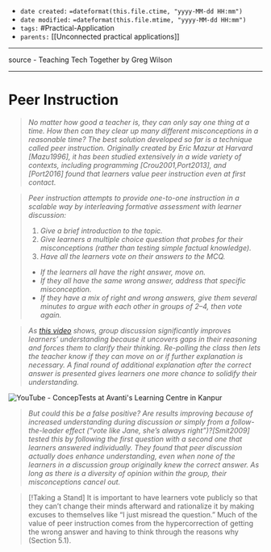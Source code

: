 - `date created:` `=dateformat(this.file.ctime, "yyyy-MM-dd HH:mm")`
- `date modified:` `=dateformat(this.file.mtime, "yyyy-MM-dd HH:mm")`
- `tags:` #Practical-Application 
- `parents:` [[Unconnected practical applications]]

***

source - Teaching Tech Together by Greg Wilson

***

# Peer Instruction

> *No matter how good a teacher is, they can only say one thing at a time. How then can they clear up many different misconceptions in a reasonable time? The best solution developed so far is a technique called peer instruction. Originally created by Eric Mazur at Harvard \[Mazu1996\], it has been studied extensively in a wide variety of contexts, including programming \[Crou2001,Port2013\], and \[Port2016\] found that learners value peer instruction even at first contact.*

> *Peer instruction attempts to provide one-to-one instruction in a scalable way by interleaving formative assessment with learner discussion:*
> 1. *Give a brief introduction to the topic.*
> 2. *Give learners a multiple choice question that probes for their misconceptions (rather than testing simple factual knowledge).*
> 3. *Have all the learners vote on their answers to the MCQ.*
> 	- *If the learners all have the right answer, move on.*
> 	- *If they all have the same wrong answer, address that specific misconception.*
> 	- *If they have a mix of right and wrong answers, give them several minutes to argue with each other in groups of 2–4, then vote again.*

> *As [this video](https://www.youtube.com/watch?v=2LbuoxAy56o) shows, group discussion significantly improves learnersʼ understanding because it uncovers gaps in their reasoning and forces them to clarify their thinking. Re-polling the class then lets the teacher know if they can move on or if further explanation is necessary. A final round of additional explanation after the correct answer is presented gives learners one more chance to solidify their understanding.*

![YouTube - ConcepTests at Avanti's Learning Centre in Kanpur](https://www.youtube.com/watch?v=2LbuoxAy56o)  

> *But could this be a false positive? Are results improving because of increased understanding during discussion or simply from a follow-the-leader effect (“vote like Jane, sheʼs always right”)?\[Smit2009\] tested this by following the first question with a second one that learners answered individually. They found that peer discussion actually does enhance understanding, even when none of the learners in a discussion group originally knew the correct answer. As long as there is a diversity of opinion within the group, their misconceptions cancel out.*

> [!Taking a Stand]
> It is important to have learners vote publicly so that they canʼt change their minds afterward and rationalize it by making excuses to themselves like “I just misread the question.” Much of the value of peer instruction comes from the hypercorrection of getting the wrong answer and having to think through the reasons why (Section 5.1).

